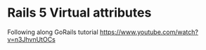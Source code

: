 # Rails 5 Virtual attributes
Following along GoRails tutorial
https://www.youtube.com/watch?v=n3JhvnUtOCs
